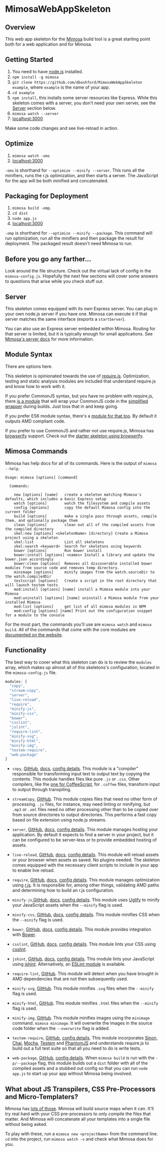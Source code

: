 MimosaWebAppSkeleton
======

## Overview

This web app skeleton for the [Mimosa](http://mimosa.io) build tool is a great starting point both for a web application and for Mimosa.

## Getting Started

1. You need to have [node.js](http://nodejs.org/) installed.
2. `npm install -g mimosa`
3. `git clone https://github.com/dbashford/MimosaWebAppSkeleton example`, where `example` is the name of your app.
4. `cd example`
5. `npm install`, this installs some server resources like Express. While this skeleton comes with a server, you don't need your own server, see the [Server](#server) section below.
6. `mimosa watch --server`
7. [localhost:3000](http://localhost:3000)

Make some code changes and see live-reload in action.

## Optimize

1. `mimosa watch -oms`
2. [localhost:3000](http://localhost:3000)

`-oms` is shorthand for `--optimize --minify --server`. This runs all the minifiers, runs the r.js optimization, and then starts a server.  The JavaScript for the app will be both minified and concatenated.

## Packaging for Deployment

1. `mimosa build -omp`.
2. `cd dist`
3. `node app.js`
4. [localhost:3000](http://localhost:3000)

`-omp` is shorthand for `--optimize --minify --package`. This command will run optimization, run all the minifiers and then package the result for deployment. The packaged result doesn't need Mimosa to run.

## Before you go any farther...

Look around the file structure.  Check out the virtual lack of config in the `mimosa-config.js`.  Hopefully the next few sections will cover some answers to questions that arise while you check stuff out.

## Server

This skeleton comes equipped with its own Express server.  You can plug in your own node.js server if you have one.  Mimosa can execute it if that server matches the same interface (exports a `startServer`).

You can also use an Express server embedded within Mimosa.  Routing for that server is limited, but it is typically enough for small applications.  See [Mimosa's server docs](http://mimosa.io/server.html) for more information.

## Module Syntax

There are options here.

This skeleton is opinionated towards the use of [require.js](http://requirejs.org/).  Optimization, testing and static analysis modules are included that understand require.js and know how to work with it.

If you prefer CommonJS syntax, but you have no problem with require.js, there [is a module](https://github.com/dbashford/mimosa-require-commonjs) that will wrap your CommonJS code in the [simplified wrapper](http://requirejs.org/docs/commonjs.html) during builds.  Just toss that in and keep going.

If you prefer ES6 module syntax, there's a [module for that too](https://github.com/dbashford/mimosa-es6-module-transpiler). By default it outputs AMD compliant code.

If you prefer to use CommonJS and rather not use require.js, Mimosa has [browserify](https://github.com/JonET/mimosa-browserify) support. Check out the [starter skeleton using browserify](https://github.com/JonET/mimosa-browserify-example).

## Mimosa Commands

Mimosa has help docs for all of its commands.  Here is the output of `mimosa --help`.

```
Usage: mimosa [options] [command]

  Commands:

    new [options] [name]   create a skeleton matching Mimosa's defaults, which includes a basic Express setup
    watch [options]        watch the filesystem and compile assets
    config [options]       copy the default Mimosa config into the current folder
    build [options]        make a single pass through assets, compile them, and optionally package them
    clean [options]        clean out all of the compiled assets from the compiled directory
    skel:new [options] <skeletonName> [directory] Create a Mimosa project using a skeleton
    skel:list              List all skeletons
    skel:search <keyword>  Search for skeletons using keywords
    bower [options]        Run bower install
    bower:install [options] <names> Install a library and update the bower.json accordingly
    bower:clean [options]  Removes all discoverable installed bower modules from source code and removes temp directory.
    minimage [options]     minify images from the watch.sourceDir to the watch.compiledDir
    testscript [options]   Create a script in the root directory that will launch testem tests
    mod:install [options] [name] install a Mimosa module into your Mimosa
    mod:uninstall [options] [name] uninstall a Mimosa module from your installed Mimosa
    mod:list [options]     get list of all mimosa modules in NPM
    mod:config [options] [name] Print out the configuration snippet for a module to the console
```

For the most part, the commands you'll use are `mimosa watch` and `mimosa build`.  All of the commands that come with the core modules are [documented on the website](http://mimosa.io/commands.html).

## Functionality

The best way to cover what this skeleton can do is to review the `modules` array, which makes up almost all of this skeletons's configuration, located in the `mimosa-config.js` file.

```javascript
modules: [
  "copy",
  "stream-copy",
  "server",
  "live-reload",
  "require",
  "minify-js",
  "minify-css",
  "bower",
  "csslint",
  "jslint",
  "require-lint",
  "minify-svg",
  "minify-html",
  "minify-img",
  "testem-require",
  "web-package"
]
```

* `copy`, [GitHub](https://github.com/dbashford/mimosa-copy), [docs](http://mimosa.io/compilers.html#copy), [config details](http://mimosa.io/configuration.html#copy). This module is a "compiler" responsible for transforming input text to output text by copying the contents. This module handles files like pure `.js` or `.css`. Other compilers, like the [one for CoffeeScript](https://github.com/dbashford/mimosa-coffeescript), for `.coffee` files, transform input to output through transpiling.

* `streamCopy`, [GitHub](https://github.com/dbashford/mimosa-stream-copy). This module copies files that need no other form of processing. `.js` files, for instance, may need linting or minifying, but `.mp3` or `.xml` files need no other processing other than to be copied over from source directories to output directories.  This performs a fast copy based on file extension using node.js streams.

* `server`, [GitHub](https://github.com/dbashford/mimosa-server), [docs](http://mimosa.io/server.html), [config details](http://mimosa.io/configuration.html#server). This module manages hosting your application. By default it expects to find a server in your project, but it can be configured to be server-less or to provide embedded hosting of assets.

* `live-reload`, [GitHub](https://github.com/dbashford/mimosa-live-reload), [docs](http://mimosa.io/utilities.html#reload), [config details](http://mimosa.io/configuration.html#lint). This module will reload assets or your browser when assets as saved.  No plugins needed.  The skeleton comes equipped with the necessary client scripts to include in your app to enable live reload.

* `require`, [GitHub](https://github.com/dbashford/mimosa-require), [docs](http://mimosa.io/optimization.html#min), [config details](http://mimosa.io/configuration.html#require). This module manages optimization using [r.js](https://github.com/jrburke/r.js/). It is responsible for, among other things, validating AMD paths and determining how to build an r.js configuration.

* `minify-js`,[GitHub](https://github.com/dbashford/mimosa-minify-js), [docs](http://mimosa.io/optimization.html#min), [config details](http://mimosa.io/configuration.html#minify). This module uses [Uglify](https://github.com/mishoo/UglifyJS2) to minify your JavaScript assets when the `--minify` flag is used.

* `minify-css`, [GitHub](https://github.com/dbashford/mimosa-minify-css), [docs](http://mimosa.io/optimization.html#min), [config details](http://mimosa.io/configuration.html#minify). This module minifies CSS when the `--minify` flag is used.

* `bower`, [GitHub](https://github.com/dbashford/mimosa-bower), [docs](http://mimosa.io/utilities.html), [config details](http://mimosa.io/configuration.html#bower). This module provides integration with [Bower](http://bower.io/).

* `csslint`, [GitHub](https://github.com/dbashford/mimosa-csslint), [docs](http://mimosa.io/utilities.html#lint), [config details](http://mimosa.io/configuration.html#lint). This module lints your CSS using [csslint](http://csslint.net/).

* `jshint`, [GitHub](https://github.com/dbashford/mimosa-jshint), [docs](http://mimosa.io/utilities.html#lint), [config details](http://mimosa.io/configuration.html#lint). This module lints your JavaScript using [jshint](http://www.jshint.com/). Alternatively, an [ESLint module](http://www.eslint.org) is available.

* `require-lint`, [GitHub](https://github.com/dbashford/mimosa-require-lint). This module will detect when you have brought in AMD dependencies that are not then subsequently used.

* `minify-svg`, [GitHub](https://github.com/dbashford/mimosa-minify-svg). This module minifies `.svg` files when the `--minify` flag is used.

* `minify-html`, [GitHub](https://github.com/dbashford/mimosa-minify-html). This module minifies `.html` files when the `--minify` flag is used.

* `minify-img`, [GitHub](https://github.com/dbashford/mimosa-minify-img). This module minifies images using the `minimage` command.  `mimosa minimage`.  It will overwrite the images in the source code folder when the `--overwrite` flag is added.

* `testem-require`, [GitHub](https://github.com/dbashford/mimosa-testem-require), [config details](https://github.com/dbashford/mimosa-testem-require#default-config). This module incorporates [Sinon](http://sinonjs.org/), [Chai](http://chaijs.com/), [Mocha](http://visionmedia.github.io/mocha/), [Testem](https://github.com/airportyh/testem) and [PhantomJS](http://phantomjs.org/) and understands require.js to build out a full test suite so that all you need to do is write tests.

* `web-package`, [GitHub](https://github.com/dbashford/mimosa-web-package), [config details](https://github.com/dbashford/mimosa-web-package#default-config). When `mimosa build` is run with the `-p/--package` flag, this module builds out a `dist` folder with all of the compiled assets and a stubbed out config so that you can run `node app.js` to start up your app without Mimosa being involved.

## What about JS Transpilers, CSS Pre-Processors and Micro-Templaters?

Mimosa has [lots of those](http://mimosa.io/compilers.html). Mimosa will build source maps when it can.  It'll try real hard with your CSS pre-processors to only compile the files that matter.  And Mimosa will concatenate all your templates into a single file without being asked.

To play with these, run a `mimosa new <projectName>` from the command line. `cd` into the project, run `mimosa watch -s` and check what Mimosa does for you.





